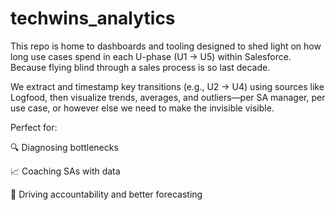 # techwins_analytics

This repo is home to dashboards and tooling designed to shed light on how long use cases spend in each U-phase (U1 → U5) within Salesforce. Because flying blind through a sales process is so last decade.

We extract and timestamp key transitions (e.g., U2 → U4) using sources like Logfood, then visualize trends, averages, and outliers—per SA manager, per use case, or however else we need to make the invisible visible.

Perfect for:

🔍 Diagnosing bottlenecks

📈 Coaching SAs with data

🧠 Driving accountability and better forecasting
